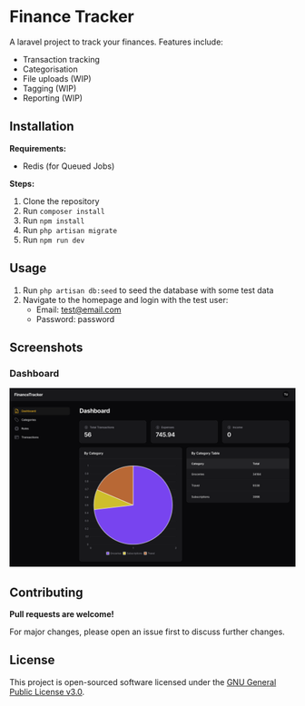 # Finance Tracker

A laravel project to track your finances. Features include:
- Transaction tracking
- Categorisation
- File uploads (WIP)
- Tagging (WIP)
- Reporting (WIP)

## Installation

**Requirements:**  
- Redis (for Queued Jobs)

**Steps:**  
1. Clone the repository
2. Run `composer install`
3. Run `npm install`
4. Run `php artisan migrate`
5. Run `npm run dev`

## Usage

1. Run `php artisan db:seed` to seed the database with some test data
2. Navigate to the homepage and login with the test user:
    - Email: test@email.com
    - Password: password

## Screenshots

### Dashboard

![Dashboard](./resources/screenshots/dashboard.png)

## Contributing

**Pull requests are welcome!**

For major changes, please open an issue first to discuss further changes.

## License

This project is open-sourced software licensed under the [GNU General Public License v3.0](https://www.gnu.org/licenses/gpl-3.0.en.html).
